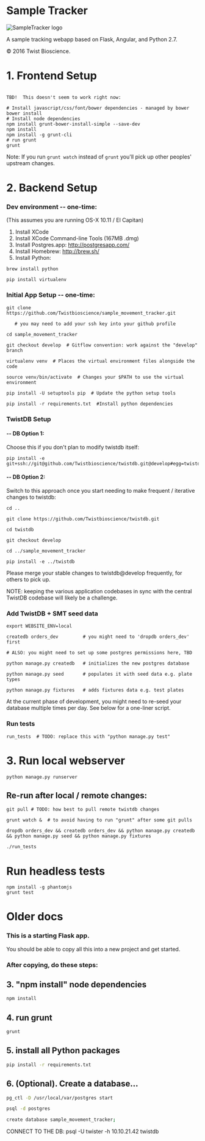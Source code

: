 # Sample Tracker

![SampleTracker logo](http://yt3.ggpht.com/-7tic0TpPpeI/AAAAAAAAAAI/AAAAAAAAAAA/bApALLkNBPM/s88-c-k-no/photo.jpg)

A sample tracking webapp based on Flask, Angular, and Python 2.7.

&copy; 2016 Twist Bioscience.



# 1. Frontend Setup

```

TBD!  This doesn't seem to work right now:

# Install javascript/css/font/bower dependencies - managed by bower
bower install
# Install node dependencies
npm install grunt-bower-install-simple --save-dev
npm install
npm install -g grunt-cli
# run grunt 
grunt

```

Note: If you run 
```grunt watch```
instead of ```grunt``` you'll pick up other peoples' upstream changes.

# 2. Backend Setup

### Dev environment -- one-time:

(This assumes you are running OS-X 10.11 / El Capitan)

1. Install XCode
2. Install XCode Command-line Tools (167MB .dmg)
3. Install Postgres.app: http://postgresapp.com/
4. Install Homebrew: http://brew.sh/
5. Install Python:  

```
brew install python

pip install virtualenv
```

### Initial App Setup -- one-time:

```
git clone https://github.com/Twistbioscience/sample_movement_tracker.git

   # you may need to add your ssh key into your github profile

cd sample_movement_tracker

git checkout develop  # Gitflow convention: work against the "develop" branch

virtualenv venv  # Places the virtual environment files alongside the code

source venv/bin/activate  # Changes your $PATH to use the virtual environment

pip install -U setuptools pip  # Update the python setup tools

pip install -r requirements.txt  #Install python dependencies

```

### TwistDB Setup

#### -- DB Option 1: 
Choose this if you don't plan to modify twistdb itself:

```
pip install -e git+ssh://git@github.com/Twistbioscience/twistdb.git@develop#egg=twistdb
```

#### -- DB Option 2: 
Switch to this approach once you start needing to make frequent / iterative changes to twistdb:

```
cd ..

git clone https://github.com/Twistbioscience/twistdb.git

cd twistdb

git checkout develop

cd ../sample_movement_tracker

pip install -e ../twistdb

```

Please merge your stable changes to twistdb@develop frequently, for others to pick up.

NOTE: keeping the various application codebases in sync with the central TwistDB codebase will likely be a challenge.

### Add TwistDB + SMT seed data

```
export WEBSITE_ENV=local

createdb orders_dev         # you might need to 'dropdb orders_dev' first

# ALSO: you might need to set up some postgres permissions here, TBD

python manage.py createdb   # initializes the new postgres database

python manage.py seed       # populates it with seed data e.g. plate types

python manage.py fixtures   # adds fixtures data e.g. test plates
```

At the current phase of development, you might need to re-seed your database multiple times per day.  See below for a one-liner script.

### Run tests

```
run_tests  # TODO: replace this with "python manage.py test"
```


# 3. Run local webserver

```
python manage.py runserver
```

## Re-run after local / remote changes:

```
git pull # TODO: how best to pull remote twistdb changes

grunt watch &  # to avoid having to run "grunt" after some git pulls

dropdb orders_dev && createdb orders_dev && python manage.py createdb && python manage.py seed && python manage.py fixtures

./run_tests
```


# Run headless tests
```
npm install -g phantomjs
grunt test
```

# Older docs

### This is a starting Flask app. 
You should be able to copy all this into a new project and get started.

### After copying, do these steps:




## 3. "npm install" node dependencies

```bash
npm install
```


## 4. run grunt

```bash
grunt
```


## 5. install all Python packages

```bash
pip install -r requirements.txt
```

## 6. (Optional). Create a database...

```bash
pg_ctl -D /usr/local/var/postgres start

psql -d postgres

create database sample_movement_tracker;
```

CONNECT TO THE DB: psql -U twister -h 10.10.21.42 twistdb




